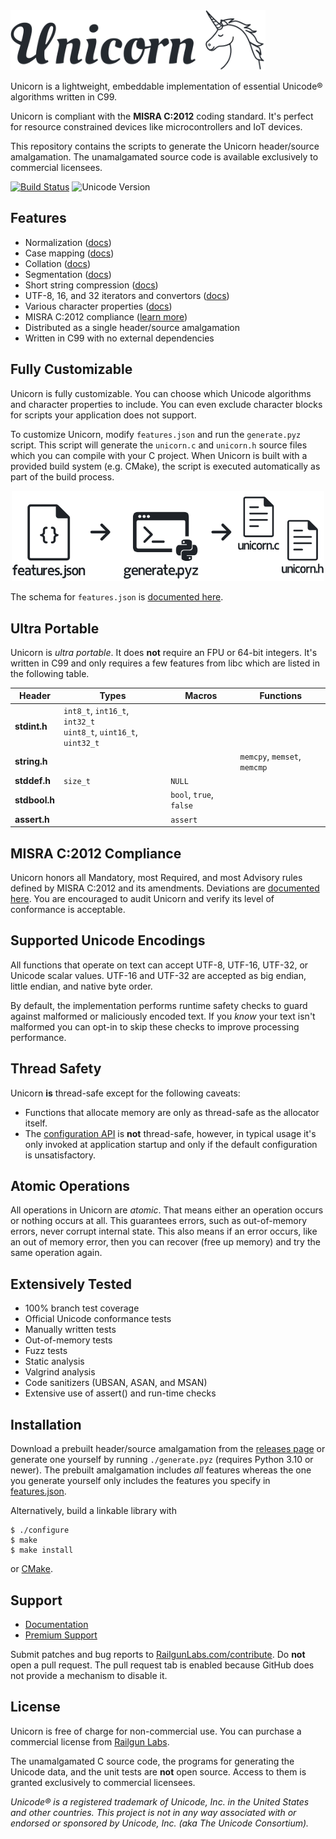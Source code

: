 <picture>
  <source media="(prefers-color-scheme: dark)" srcset=".github/unicorn-dark.svg">
  <source media="(prefers-color-scheme: light)" srcset=".github/unicorn.svg">
  <img alt="Unicorn" src=".github/unicorn.svg" width="408px">
</picture>

Unicorn is a lightweight, embeddable implementation of essential Unicode® algorithms written in C99.

Unicorn is compliant with the **MISRA C:2012** coding standard.
It's perfect for resource constrained devices like microcontrollers and IoT devices.

This repository contains the scripts to generate the Unicorn header/source amalgamation.
The unamalgamated source code is available exclusively to commercial licensees.

[![Build Status](https://github.com/RailgunLabs/unicorn/actions/workflows/build.yml/badge.svg)](https://github.com/RailgunLabs/unicorn/actions/workflows/build.yml)
![Unicode Version](https://img.shields.io/badge/Unicode-v16.0.0-blue)

## Features

* Normalization ([docs](https://RailgunLabs.com/unicorn/manual/api/normalization/))
* Case mapping ([docs](https://RailgunLabs.com/unicorn/manual/api/case-mapping/))
* Collation ([docs](https://RailgunLabs.com/unicorn/manual/api/collation/))
* Segmentation ([docs](https://RailgunLabs.com/unicorn/manual/api/segmentation/))
* Short string compression ([docs](https://RailgunLabs.com/unicorn/manual/api/compression/))
* UTF-8, 16, and 32 iterators and convertors ([docs](https://RailgunLabs.com/unicorn/manual/api/text-encodings/))
* Various character properties ([docs](https://RailgunLabs.com/unicorn/manual/api/character-properties/))
* MISRA C:2012 compliance ([learn more](https://RailgunLabs.com/unicorn/manual/misra-compliance/))
* Distributed as a single header/source amalgamation
* Written in C99 with no external dependencies

## Fully Customizable

Unicorn is fully customizable.
You can choose which Unicode algorithms and character properties to include.
You can even exclude character blocks for scripts your application does not support.

To customize Unicorn, modify `features.json` and run the `generate.pyz` script.
This script will generate the `unicorn.c` and `unicorn.h` source files which you can compile with your C project.
When Unicorn is built with a provided build system (e.g. CMake), the script is executed automatically as part of the build process.

<p align="center">
  <picture>
    <source media="(prefers-color-scheme: dark)" srcset=".github/customization-dark.svg">
    <source media="(prefers-color-scheme: light)" srcset=".github/customization.svg">
    <img alt="Customization" src=".github/customization.svg" width="500px">
  </picture>
</p>

The schema for `features.json` is [documented here](https://RailgunLabs.com/unicorn/manual/feature-customization/).

## Ultra Portable

Unicorn is _ultra portable_.
It does **not** require an FPU or 64-bit integers.
It's written in C99 and only requires a few features from libc which are listed in the following table.

| Header | Types | Macros | Functions |
| --- | --- | --- | --- |
| **stdint.h** |  `int8_t`, `int16_t`, `int32_t` <br/> `uint8_t`, `uint16_t`, `uint32_t` | | |
| **string.h** | | | `memcpy`, `memset`, `memcmp` |
| **stddef.h** | `size_t` | `NULL` | |
| **stdbool.h** | |  `bool`, `true`, `false` | |
| **assert.h** | |  `assert` | |

## MISRA C:2012 Compliance

Unicorn honors all Mandatory, most Required, and most Advisory rules defined by MISRA C:2012 and its amendments.
Deviations are [documented here](https://RailgunLabs.com/unicorn/manual/misra-compliance/).
You are encouraged to audit Unicorn and verify its level of conformance is acceptable.

## Supported Unicode Encodings

All functions that operate on text can accept UTF-8, UTF-16, UTF-32, or Unicode scalar values.
UTF-16 and UTF-32 are accepted as big endian, little endian, and native byte order.

By default, the implementation performs runtime safety checks to guard against malformed or maliciously encoded text.
If you _know_ your text isn't malformed you can opt-in to skip these checks to improve processing performance.

## Thread Safety

Unicorn **is** thread-safe except for the following caveats:

* Functions that allocate memory are only as thread-safe as the allocator itself.
* The [configuration API](https://RailgunLabs.com/unicorn/manual/api/library-configuration/) is **not** thread-safe, however, in typical usage it's only invoked at application startup and only if the default configuration is unsatisfactory.

## Atomic Operations

All operations in Unicorn are _atomic_.
That means either an operation occurs or nothing occurs at all.
This guarantees errors, such as out-of-memory errors, never corrupt internal state.
This also means if an error occurs, like an out of memory error, then you can recover (free up memory) and try the same operation again.

## Extensively Tested

* 100% branch test coverage
* Official Unicode conformance tests
* Manually written tests
* Out-of-memory tests
* Fuzz tests
* Static analysis
* Valgrind analysis
* Code sanitizers (UBSAN, ASAN, and MSAN)
* Extensive use of assert() and run-time checks

## Installation

Download a prebuilt header/source amalgamation from the [releases page](https://github.com/RailgunLabs/unicorn/releases) or generate one yourself by running `./generate.pyz` (requires Python 3.10 or newer).
The prebuilt amalgamation includes _all_ features whereas the one you generate yourself only includes the features you specify in [features.json](features.json).

Alternatively, build a linkable library with

```
$ ./configure
$ make
$ make install
```

or [CMake](https://cmake.org/).

## Support

* [Documentation](https://RailgunLabs.com/unicorn/manual/)
* [Premium Support](https://RailgunLabs.com/services)

Submit patches and bug reports to [RailgunLabs.com/contribute](https://RailgunLabs.com/contribute).
Do **not** open a pull request.
The pull request tab is enabled because GitHub does not provide a mechanism to disable it.

## License

Unicorn is free of charge for non-commercial use.
You can purchase a commercial license from [Railgun Labs](https://RailgunLabs.com/unicorn/license/).

The unamalgamated C source code, the programs for generating the Unicode data, and the unit tests are **not** open source.
Access to them is granted exclusively to commercial licensees.

_Unicode® is a registered trademark of Unicode, Inc. in the United States and other countries.
This project is not in any way associated with or endorsed or sponsored by Unicode, Inc. (aka The Unicode Consortium)._
